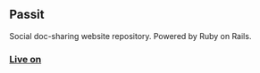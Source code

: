 ## Passit

Social doc-sharing website repository. Powered by Ruby on Rails.

### [Live on](http://passit.herokuapp.com/)